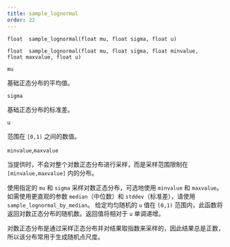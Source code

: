 ```yaml
---
title: sample_lognormal
order: 22
---
```

`float  sample_lognormal(float mu, float sigma, float u)`

`float  sample_lognormal(float mu, float sigma, float minvalue, float maxvalue, float u)`

`mu`

基础正态分布的平均值。

`sigma`

基础正态分布的标准差。

`u`

范围在 `[0,1)` 之间的数值。

`minvalue`,`maxvalue`

当提供时，不会对整个对数正态分布进行采样，而是采样范围限制在 `[minvalue,maxvalue]` 内的分布。

使用指定的 `mu` 和 `sigma` 采样对数正态分布，可选地使用 `minvalue` 和 `maxvalue`。如需使用更直观的参数 `median`（中位数）和 `stddev`（标准差），请使用 `sample_lognormal_by_median`。
给定均匀随机的 `u` 值在 `[0,1)` 范围内，此函数将返回对数正态分布的随机数。返回值将相对于 `u` 单调递增。

对数正态分布是通过采样正态分布并对结果取指数来采样的，因此结果总是正数，所以该分布常用于生成随机点尺度。